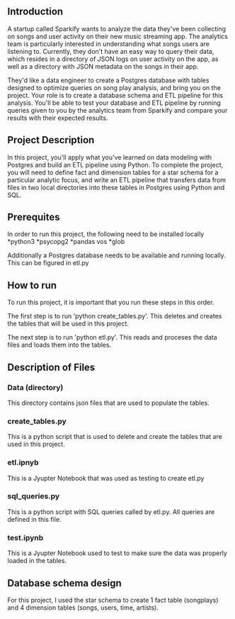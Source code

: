 ## Introduction 

A startup called Sparkify wants to analyze the data they've been collecting on songs and user activity on their new music streaming app. The analytics team is particularly interested in understanding what songs users are listening to. Currently, they don't have an easy way to query their data, which resides in a directory of JSON logs on user activity on the app, as well as a directory with JSON metadata on the songs in their app.

They'd like a data engineer to create a Postgres database with tables designed to optimize queries on song play analysis, and bring you on the project. Your role is to create a database schema and ETL pipeline for this analysis. You'll be able to test your database and ETL pipeline by running queries given to you by the analytics team from Sparkify and compare your results with their expected results.

## Project Description

In this project, you'll apply what you've learned on data modeling with Postgres and build an ETL pipeline using Python. To complete the project, you will need to define fact and dimension tables for a star schema for a particular analytic focus, and write an ETL pipeline that transfers data from files in two local directories into these tables in Postgres using Python and SQL.

## Prerequites 

In order to run this project, the following need to be installed locally
*python3
*psycopg2
*pandas
vos
*glob

Additionally a Postgres database needs to be available and running locally. This can be figured in etl.py

## How to run 

To run this project, it is important that you run these steps in this order.

The first step is to run 'python create_tables.py'. This deletes and creates the tables that will be used in this project. 

The next step is to run 'python etl.py'. This reads and proceses the data files and loads them into the tables. 

## Description of Files

### Data (directory)

This directory contains json files that are used to populate the tables.

### create_tables.py

This is a python script that is used to delete and create the tables that are used in this project.

### etl.ipnyb

This is a Jyupter Notebook that was used as testing to create etl.py

### sql_queries.py

This is a python script with SQL queries called by etl.py. All queries are defined in this file. 

### test.ipynb 

This is a Jyupter Notebook used to test to make sure the data was properly loaded in the tables. 

## Database schema design

For this project, I used the star schema to create 1 fact table (songplays) and 4 dimension tables (songs, users, time, artists).

